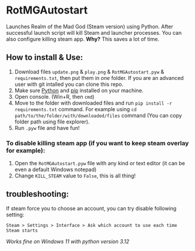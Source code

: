 # RotMGAutostart
Launches Realm of the Mad God (Steam version) using Python. After successful launch script will kill Steam and launcher processes. You can also configure killing steam app. **Why?** This saves a lot of time.

## How to install & Use:
1. Download files `update.png` & `play.png` & `RotMGAutostart.pyw` & `requirements.txt`, then put them in _one_ folder. If you are an advanced user with git intalled you can clone this repo.
2. Make sure [Python](https://www.python.org/) and [pip](https://pip.pypa.io/) installed on your machine.
3. Open console. (Win+R, then `cmd`)
4. Move to the folder with downloaded files and run `pip install -r requirements.txt` command. For example using `cd path/to/the/folder/with/downloaded/files` command (You can copy folder path using file explorer).
5. Run `.pyw` file and have fun!

### To disable killing steam app (if you want to keep steam overlay for example):
1. Open the `RotMGAutostart.pyw` file with any kind or text editor (it can be even a default Windows notepad)
2. Change `KILL_STEAM` value to `False`, this is all thing!

## troubleshooting:
If steam force you to choose an account, you can try disable following setting:

`Steam > Settings > Interface > Ask which account to use each time Steam starts`

_Works fine on Windows 11 with python version 3.12_
